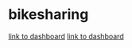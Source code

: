 # bikesharing
[link to dashboard](https://public.tableau.com/app/profile/thomas.chin4347/viz/Module14Challenge_16683760808430/BikesharingStory?publish=yes)
[link to dashboard](https://public.tableau.com/app/profile/thomas.chin4347/viz/Module14Challenge_16683760808430/BikesharingStory?publish=yes "link to dashboard")
